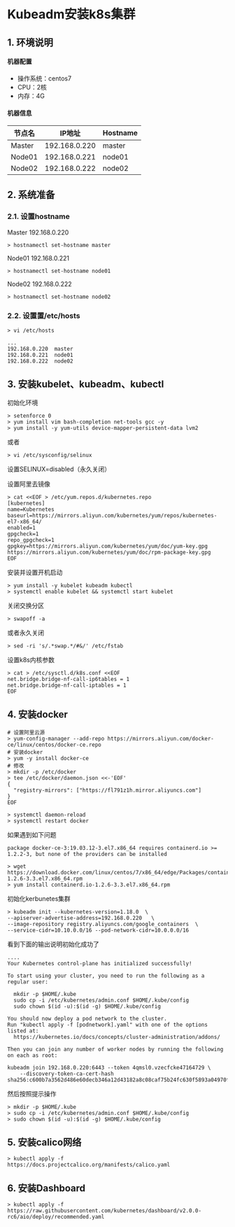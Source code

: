 # Kubeadm安装k8s集群

## 1. 环境说明

#### 机器配置

- 操作系统：centos7
- CPU：2核
- 内存：4G

#### 机器信息

| 节点名 | IP地址        | Hostname |
| ------ | ------------- | -------- |
| Master | 192.168.0.220 | master   |
| Node01 | 192.168.0.221 | node01   |
| Node02 | 192.168.0.222 | node02   |



## 2. 系统准备

### 2.1. 设置hostname

Master 192.168.0.220 

```shell
> hostnamectl set-hostname master
```

Node01 192.168.0.221

```shell
> hostnamectl set-hostname node01
```

Node02 192.168.0.222

```shell
> hostnamectl set-hostname node02
```



### 2.2. 设置置/etc/hosts

```shell
> vi /etc/hosts
```

```shell
...
192.168.0.220  master
192.168.0.221  node01
192.168.0.222  node02
```



## 3. 安装kubelet、kubeadm、kubectl

初始化环境

```shell
> setenforce 0  
> yum install vim bash-completion net-tools gcc -y
> yum install -y yum-utils device-mapper-persistent-data lvm2
```
或者
```shell
> vi /etc/sysconfig/selinux  
```

设置SELINUX=disabled（永久关闭）

设置阿里去镜像

```shell
> cat <<EOF > /etc/yum.repos.d/kubernetes.repo
[kubernetes]
name=Kubernetes
baseurl=https://mirrors.aliyun.com/kubernetes/yum/repos/kubernetes-el7-x86_64/
enabled=1
gpgcheck=1
repo_gpgcheck=1
gpgkey=https://mirrors.aliyun.com/kubernetes/yum/doc/yum-key.gpg https://mirrors.aliyun.com/kubernetes/yum/doc/rpm-package-key.gpg
EOF
```

安装并设置开机启动
```shell 
> yum install -y kubelet kubeadm kubectl
> systemctl enable kubelet && systemctl start kubelet
```

关闭交换分区
``` shell 
> swapoff -a   
```
或者永久关闭
``` shell
> sed -ri 's/.*swap.*/#&/' /etc/fstab
```

设置k8s内核参数
``` shell
> cat > /etc/sysctl.d/k8s.conf <<EOF
net.bridge.bridge-nf-call-ip6tables = 1
net.bridge.bridge-nf-call-iptables = 1
EOF
```

## 4. 安装docker

``` shell
# 设置阿里云源
> yum-config-manager --add-repo https://mirrors.aliyun.com/docker-ce/linux/centos/docker-ce.repo
# 安装docker 
> yum -y install docker-ce
# 修改
> mkdir -p /etc/docker
> tee /etc/docker/daemon.json <<-'EOF'
{
  "registry-mirrors": ["https://fl791z1h.mirror.aliyuncs.com"]
}
EOF

> systemctl daemon-reload
> systemctl restart docker
```
如果遇到如下问题
``` 
package docker-ce-3:19.03.12-3.el7.x86_64 requires containerd.io >= 1.2.2-3, but none of the providers can be installed
```

``` 
> wget https://download.docker.com/linux/centos/7/x86_64/edge/Packages/containerd.io-1.2.6-3.3.el7.x86_64.rpm
> yum install containerd.io-1.2.6-3.3.el7.x86_64.rpm
```

初始化kerbunetes集群
``` shell
> kubeadm init --kubernetes-version=1.18.0  \
--apiserver-advertise-address=192.168.0.220   \
--image-repository registry.aliyuncs.com/google_containers  \
--service-cidr=10.10.0.0/16 --pod-network-cidr=10.0.0.0/16
```

看到下面的输出说明初始化成功了

```shell
....
Your Kubernetes control-plane has initialized successfully!

To start using your cluster, you need to run the following as a regular user:

  mkdir -p $HOME/.kube
  sudo cp -i /etc/kubernetes/admin.conf $HOME/.kube/config
  sudo chown $(id -u):$(id -g) $HOME/.kube/config

You should now deploy a pod network to the cluster.
Run "kubectl apply -f [podnetwork].yaml" with one of the options listed at:
  https://kubernetes.io/docs/concepts/cluster-administration/addons/

Then you can join any number of worker nodes by running the following on each as root:

kubeadm join 192.168.0.220:6443 --token 4qmsl0.vzecfcke47164729 \
    --discovery-token-ca-cert-hash sha256:c600b7a3562d486e60decb346a12d43182a8c08caf75b24fc630f5893a04970f
```

然后按照提示操作

```shell
> mkdir -p $HOME/.kube
> sudo cp -i /etc/kubernetes/admin.conf $HOME/.kube/config
> sudo chown $(id -u):$(id -g) $HOME/.kube/config
```



## 5. 安装calico网络

```shell
> kubectl apply -f https://docs.projectcalico.org/manifests/calico.yaml
```



## 6. 安装Dashboard

```shell
> kubectl apply -f https://raw.githubusercontent.com/kubernetes/dashboard/v2.0.0-rc6/aio/deploy/recommended.yaml
```

